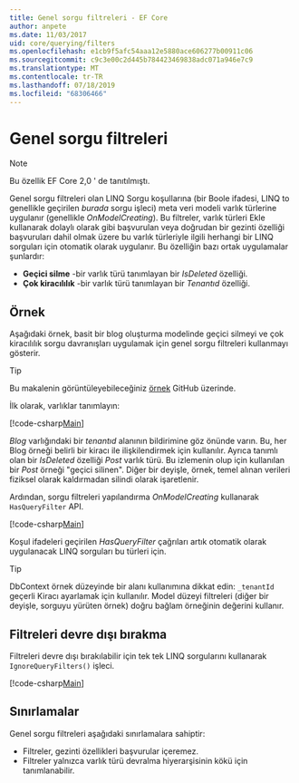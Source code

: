 ```yaml
---
title: Genel sorgu filtreleri - EF Core
author: anpete
ms.date: 11/03/2017
uid: core/querying/filters
ms.openlocfilehash: e1cb9f5afc54aaa12e5880ace606277b00911c06
ms.sourcegitcommit: c9c3e00c2d445b784423469838adc071a946e7c9
ms.translationtype: MT
ms.contentlocale: tr-TR
ms.lasthandoff: 07/18/2019
ms.locfileid: "68306466"
---
```

# <a name="global-query-filters"></a>Genel sorgu filtreleri

> [!NOTE]
> Bu özellik EF Core 2,0 ' de tanıtılmıştı.

Genel sorgu filtreleri olan LINQ Sorgu koşullarına (bir Boole ifadesi, LINQ to genellikle geçirilen *burada* sorgu işleci) meta veri modeli varlık türlerine uygulanır (genellikle *OnModelCreating*). Bu filtreler, varlık türleri Ekle kullanarak dolaylı olarak gibi başvurulan veya doğrudan bir gezinti özelliği başvuruları dahil olmak üzere bu varlık türleriyle ilgili herhangi bir LINQ sorguları için otomatik olarak uygulanır. Bu özelliğin bazı ortak uygulamalar şunlardır:

* **Geçici silme** -bir varlık türü tanımlayan bir *IsDeleted* özelliği.
* **Çok kiracılılık** -bir varlık türü tanımlayan bir *Tenantıd* özelliği.

## <a name="example"></a>Örnek

Aşağıdaki örnek, basit bir blog oluşturma modelinde geçici silmeyi ve çok kiracılılık sorgu davranışları uygulamak için genel sorgu filtreleri kullanmayı gösterir.

> [!TIP]
> Bu makalenin görüntüleyebileceğiniz [örnek](https://github.com/aspnet/EntityFramework.Docs/tree/master/samples/core/QueryFilters) GitHub üzerinde.

İlk olarak, varlıklar tanımlayın:

[!code-csharp[Main](../../../samples/core/QueryFilters/Program.cs#Entities)]

_Blog_ varlığındaki bir _tenantıd_ alanının bildirimine göz önünde varın. Bu, her Blog örneği belirli bir kiracı ile ilişkilendirmek için kullanılır. Ayrıca tanımlı olan bir _IsDeleted_ özelliği _Post_ varlık türü. Bu izlemenin olup için kullanılan bir _Post_ örneği "geçici silinen". Diğer bir deyişle, örnek, temel alınan verileri fiziksel olarak kaldırmadan silindi olarak işaretlenir.

Ardından, sorgu filtreleri yapılandırma _OnModelCreating_ kullanarak `HasQueryFilter` API.

[!code-csharp[Main](../../../samples/core/QueryFilters/Program.cs#Configuration)]

Koşul ifadeleri geçirilen _HasQueryFilter_ çağrıları artık otomatik olarak uygulanacak LINQ sorguları bu türleri için.

> [!TIP]
> DbContext örnek düzeyinde bir alanı kullanımına dikkat edin: `_tenantId` geçerli Kiracı ayarlamak için kullanılır. Model düzeyi filtreleri (diğer bir deyişle, sorguyu yürüten örnek) doğru bağlam örneğinin değerini kullanır.

## <a name="disabling-filters"></a>Filtreleri devre dışı bırakma

Filtreleri devre dışı bırakılabilir için tek tek LINQ sorgularını kullanarak `IgnoreQueryFilters()` işleci.

[!code-csharp[Main](../../../samples/core/QueryFilters/Program.cs#IgnoreFilters)]

## <a name="limitations"></a>Sınırlamalar

Genel sorgu filtreleri aşağıdaki sınırlamalara sahiptir:

* Filtreler, gezinti özellikleri başvurular içeremez.
* Filtreler yalnızca varlık türü devralma hiyerarşisinin kökü için tanımlanabilir.
